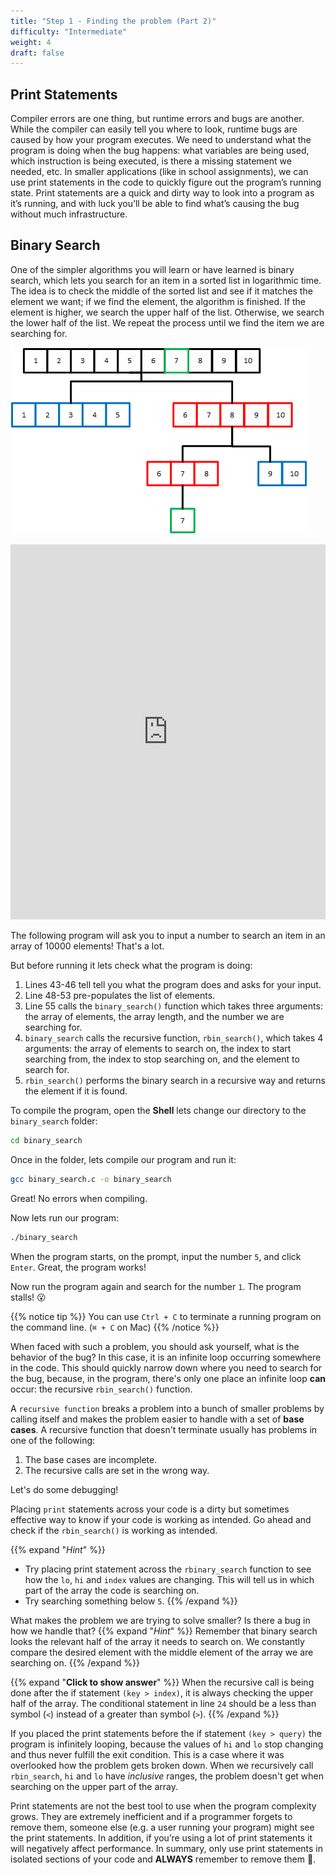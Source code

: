 ```yaml
---
title: "Step 1 - Finding the problem (Part 2)"
difficulty: "Intermediate"
weight: 4
draft: false
---
```


## Print Statements

Compiler errors are one thing, but runtime errors and bugs are another. While the compiler can easily tell you where to look, runtime bugs are caused by how your program executes. We need to understand what the program is doing when the bug happens: what variables are being used, which instruction is being executed, is there a missing statement we needed, etc. In smaller applications (like in school assignments), we can use print statements in the code to quickly figure out the program’s running state. Print statements are a quick and dirty way to look into a program as it’s running, and with luck you’ll be able to find what’s causing the bug without much infrastructure.

## Binary Search

One of the simpler algorithms you will learn or have learned is binary search, which lets you search for an item in a sorted list in logarithmic time. The idea is to check the middle of the sorted list and see if it matches the element we want; if we find the element, the algorithm is finished. If the element is higher, we search the upper half of the list. Otherwise, we search the lower half of the list. We repeat the process until we find the item we are searching for.

![Searching for number 7 in an ordered list of 10 numbers using Binary Search](./resources/binary_search.png)

<iframe height="600px" width="100%" src="https://replit.com/@nuevofoundation/Debugging-Samples-C?lite=true#binary_search/binary_search.c" scrolling="no" frameborder="no" allowtransparency="true" allowfullscreen="true" sandbox="allow-forms allow-pointer-lock allow-popups allow-same-origin allow-scripts allow-modals"></iframe>

The following program will ask you to input a number to search an item in an array of 10000 elements! That's a lot.

But before running it lets check what the program is doing:
1. Lines 43-46 tell tell you what the program does and asks for your input.
2. Line 48-53 pre-populates the list of elements.
3. Line 55 calls the `binary_search()` function which takes three arguments: the array of elements, the array length, and the number we are searching for.
3. `binary_search` calls the recursive function, `rbin_search()`, which takes 4 arguments: the array of elements to search on, the index to start searching from, the index to stop searching on, and the element to search for.
4. `rbin_search()` performs the binary search in a recursive way and returns the element if it is found.

To compile the program, open the **Shell** lets change our directory to the `binary_search` folder:
```bash
cd binary_search
``` 
Once in the folder, lets compile our program and run it:
```bash
gcc binary_search.c -o binary_search
```

Great! No errors when compiling.

Now lets run our program:
```bash
./binary_search
```

When the program starts, on the prompt, input the number `5`, and click `Enter`. Great, the program works!

Now run the program again and search for the number `1`. The program stalls! 😮

{{% notice tip %}}
You can use `Ctrl + C` to terminate a running program on the command line. (`⌘ + C` on Mac)
{{% /notice %}}

When faced with such a problem, you should ask yourself, what is the behavior of the bug? In this case, it is an infinite loop occurring somewhere in the code. This should quickly narrow down where you need to search for the bug, because, in the program, there's only one place an infinite loop **can** occur: the recursive `rbin_search()` function.

A `recursive function` breaks a problem into a bunch of smaller problems by calling itself and makes the problem easier to handle with a set of **base cases**. A recursive function that doesn't terminate usually has problems in one of the following:

1. The base cases are incomplete. 
2. The recursive calls are set in the wrong way.

Let's do some debugging!

Placing `print` statements across your code is a dirty but sometimes effective way to know if your code is working as intended. Go ahead and check if the `rbin_search()` is working as intended.

{{% expand "*Hint*" %}} 
- Try placing print statement across the `rbinary_search` function to see how the `lo`, `hi` and `index` values are changing. This will tell us in which part of the array the code is searching on.
- Try searching something below `5`.
{{% /expand %}}

What makes the problem we are trying to solve smaller? Is there a bug in how we handle that?
{{% expand "*Hint*" %}}
Remember that binary search looks the relevant half of the array it needs to search on. We constantly compare the desired element with the middle element of the array we are searching on.
{{% /expand %}}
<br/>

{{% expand "**Click to show answer**" %}} 
When the recursive call is being done after the if statement `(key > index)`, it is always checking the upper half of the array.
The conditional statement in line `24` should be a less than symbol (`<`) instead of a greater than symbol (`>`).
{{% /expand %}}
<br/>

If you placed the print statements before the if statement `(key > query)` the program is infinitely looping, because the values of `hi` and `lo` stop changing and thus never fulfill the exit condition. This is a case where it was overlooked how the problem gets broken down. When we recursively call `rbin_search`, `hi` and `lo` have *inclusive* ranges, the problem doesn't get when searching on the upper part of the array.
<br/>

Print statements are not the best tool to use when the program complexity grows. They are extremely inefficient and if a programmer forgets to remove them, someone else (e.g. a user running your program) might see the print statements. In addition, if you’re using a lot of print statements it will negatively affect performance. In summary, only use print statements in isolated sections of your code and **ALWAYS** remember to remove them 🙂.

<!-- 
## Assertions

An alternative is assertions. Assertions are conditional statements that a programmer can declare. If the condition evaluates to false, the program will crash. Otherwise, the program will continue as if the assertion statement didn’t exist.

The nice thing about assertions is that they’re silent and can be turned off at the compiler level. They also lead you directly to where the code is faulty. Let’s use assertions to fix up a different implementation of binary search. This time, the algorithm uses an iterative approach rather than a recursive approach. Compile and run the program below using `make todo`

# TODO

<iframe></iframe>


When you run it, the program runs into a segmentation fault, which means that it tried to access some memory that it wasn’t allowed to. (For a more detailed explanation, see the aside).

We need to find where the program is trying to access this illegal memory. We can try to ensure that the program stays within bounds by writing an assertion, i.e. we never look outside the memory bound we expect.

(Work)

Aha! It seems that the assertion has caught something. The program is trying to dereference a `NULL` pointer, which should never happen. The fix is simple - we need to add an `if`-statement to make sure that the pointer is not `NULL`. -->
